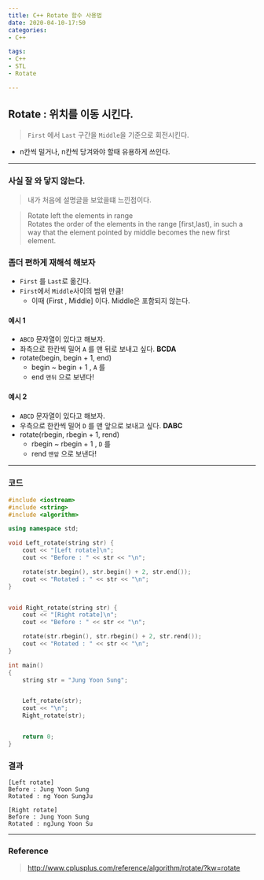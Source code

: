 ```yaml
---
title: C++ Rotate 함수 사용법
date: 2020-04-10-17:50
categories: 
- C++

tags:
- C++
- STL
- Rotate

---
```


## Rotate : 위치를 이동 시킨다.
> `First` 에서 `Last` 구간을 `Middle`을 기준으로 회전시킨다.

* n칸씩 밀거나, n칸씩 당겨와야 할때 유용하게 쓰인다.

---

### 사실 잘 와 닿지 않는다.
> 내가 처음에 설명글을 보았을떄 느낀점이다.

> Rotate left the elements in range  
Rotates the order of the elements in the range [first,last), in such a way that the element pointed by middle becomes the new first element.


### 좀더 편하게 재해석 해보자


* `First` 를 `Last`로 옮긴다.
* `First`에서 `Middle`사이의 범위 만큼!
    * 이때 (First , Middle] 이다. Middle은 포함되지 않는다.

#### 예시 1

* `ABCD` 문자열이 있다고 해보자.
* 좌측으로 한칸씩 밀어 `A` 를 맨 뒤로 보내고 싶다. **BCDA**
* rotate(begin, begin + 1, end)
    * begin ~ begin + 1 , `A` 를
    * end `맨뒤` 으로 보낸다!



#### 예시 2

* `ABCD` 문자열이 있다고 해보자.
* 우측으로 한칸씩 밀어 `D` 를 맨 앞으로 보내고 싶다. **DABC**
* rotate(rbegin, rbegin + 1, rend)
    * rbegin ~ rbegin + 1 , `D` 를
    * rend `맨앞` 으로 보낸다!


---

### 코드

```c++
#include <iostream>
#include <string>
#include <algorithm>

using namespace std;

void Left_rotate(string str) {
    cout << "[Left rotate]\n";
    cout << "Before : " << str << "\n";

    rotate(str.begin(), str.begin() + 2, str.end());
    cout << "Rotated : " << str << "\n";
}


void Right_rotate(string str) {
    cout << "[Right rotate]\n";
    cout << "Before : " << str << "\n";

    rotate(str.rbegin(), str.rbegin() + 2, str.rend());
    cout << "Rotated : " << str << "\n";
}

int main()
{
    string str = "Jung Yoon Sung";


    Left_rotate(str);
    cout << "\n";
    Right_rotate(str);


    return 0;
}
```

### 결과

```
[Left rotate]
Before : Jung Yoon Sung
Rotated : ng Yoon SungJu

[Right rotate]
Before : Jung Yoon Sung
Rotated : ngJung Yoon Su
```

---


### Reference
> http://www.cplusplus.com/reference/algorithm/rotate/?kw=rotate
